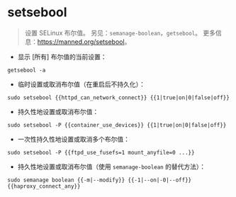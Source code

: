 # setsebool

> 设置 SELinux 布尔值。
> 另见：`semanage-boolean`，`getsebool`。
> 更多信息：<https://manned.org/setsebool>。

- 显示 [所有] 布尔值的当前设置：

`getsebool -a`

- 临时设置或取消布尔值（在重启后不持久化）：

`sudo setsebool {{httpd_can_network_connect}} {{1|true|on|0|false|off}}`

- 持久性地设置或取消布尔值：

`sudo setsebool -P {{container_use_devices}} {{1|true|on|0|false|off}}`

- 一次性持久性地设置或取消多个布尔值：

`sudo setsebool -P {{ftpd_use_fusefs=1 mount_anyfile=0 ...}}`

- 持久性地设置或取消布尔值（使用 `semanage-boolean` 的替代方法）：

`sudo semanage boolean {{-m|--modify}} {{-1|--on|-0|--off}} {{haproxy_connect_any}}`